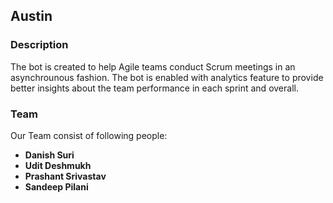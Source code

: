 ## Austin

### Description
The bot is created to help Agile teams conduct Scrum meetings in an asynchrounous fashion. The bot is enabled with analytics feature to provide better insights about the team performance in each sprint and overall.


### Team
Our Team consist of following people:

* **Danish Suri** 
* **Udit Deshmukh**
* **Prashant Srivastav**
* **Sandeep Pilani**